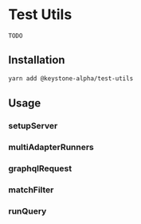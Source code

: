 # Test Utils

```DOCS_TODO
TODO
```

## Installation

```bash
yarn add @keystone-alpha/test-utils
```

## Usage

### setupServer

### multiAdapterRunners

### graphqlRequest

### matchFilter

### runQuery
